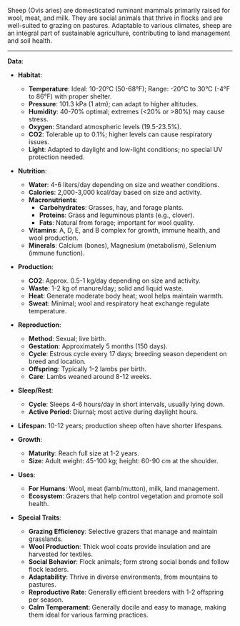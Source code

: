 Sheep (Ovis aries) are domesticated ruminant mammals primarily raised for wool, meat, and milk. They are social animals that thrive in flocks and are well-suited to grazing on pastures. Adaptable to various climates, sheep are an integral part of sustainable agriculture, contributing to land management and soil health.

---

**Data**:

- **Habitat**:
  - **Temperature**: Ideal: 10-20°C (50-68°F); Range: -20°C to 30°C (-4°F to 86°F) with proper shelter.
  - **Pressure**: 101.3 kPa (1 atm); can adapt to higher altitudes.
  - **Humidity**: 40-70% optimal; extremes (<20% or >80%) may cause stress.
  - **Oxygen**: Standard atmospheric levels (19.5-23.5%).
  - **CO2**: Tolerable up to 0.1%; higher levels can cause respiratory issues.
  - **Light**: Adapted to daylight and low-light conditions; no special UV protection needed.

- **Nutrition**:
  - **Water**: 4-6 liters/day depending on size and weather conditions.
  - **Calories**: 2,000-3,000 kcal/day based on size and activity.
  - **Macronutrients**: 
    - **Carbohydrates**: Grasses, hay, and forage plants.
    - **Proteins**: Grass and leguminous plants (e.g., clover).
    - **Fats**: Natural from forage; important for wool quality.
  - **Vitamins**: A, D, E, and B complex for growth, immune health, and wool production.
  - **Minerals**: Calcium (bones), Magnesium (metabolism), Selenium (immune function).

- **Production**:
  - **CO2**: Approx. 0.5-1 kg/day depending on size and activity.
  - **Waste**: 1-2 kg of manure/day; solid and liquid waste.
  - **Heat**: Generate moderate body heat; wool helps maintain warmth.
  - **Sweat**: Minimal; wool and respiratory heat exchange regulate temperature.

- **Reproduction**:
  - **Method**: Sexual; live birth.
  - **Gestation**: Approximately 5 months (150 days).
  - **Cycle**: Estrous cycle every 17 days; breeding season dependent on breed and location.
  - **Offspring**: Typically 1-2 lambs per birth.
  - **Care**: Lambs weaned around 8-12 weeks.

- **Sleep/Rest**:
  - **Cycle**: Sleeps 4-6 hours/day in short intervals, usually lying down.
  - **Active Period**: Diurnal; most active during daylight hours.

- **Lifespan**: 10-12 years; production sheep often have shorter lifespans.
- **Growth**:
  - **Maturity**: Reach full size at 1-2 years.
  - **Size**: Adult weight: 45-100 kg; height: 60-90 cm at the shoulder.

- **Uses**:
  - **For Humans**: Wool, meat (lamb/mutton), milk, land management.
  - **Ecosystem**: Grazers that help control vegetation and promote soil health.

- **Special Traits**:
  - **Grazing Efficiency**: Selective grazers that manage and maintain grasslands.
  - **Wool Production**: Thick wool coats provide insulation and are harvested for textiles.
  - **Social Behavior**: Flock animals; form strong social bonds and follow flock leaders.
  - **Adaptability**: Thrive in diverse environments, from mountains to pastures.
  - **Reproductive Rate**: Generally efficient breeders with 1-2 offspring per season.
  - **Calm Temperament**: Generally docile and easy to manage, making them ideal for various farming practices.